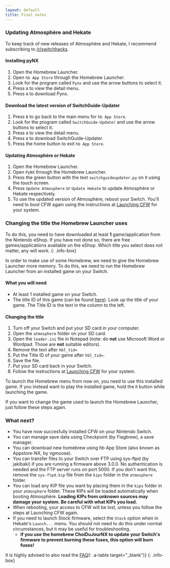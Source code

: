 ```yaml
---
layout: default
title: Final notes
---
```


### Updating Atmosphère and Hekate

To keep track of new releases of Atmosphère and Hekate, I recommend subscribing to [/r/switchhacks](https://reddit.com/r/switchhacks).

#### Installing pyNX

1. Open the Homebrew Launcher.
2. Open `hb App Store` through the Homebrew Launcher.
3. Look for the program called `Pynx` and use the arrow buttons to select it.
4. Press `A` to view the detail menu.
5. Press `A` to download Pynx.

#### Download the latest version of SwitchGuide-Updater

1. Press `B` to go back to the main menu for `hb App Store`.
2. Look for the program called `SwitchGuide-Updater` and use the arrow buttons to select it.
3. Press `A` to view the detail menu.
4. Press `A` to download SwitchGuide-Updater.
5. Press the home button to exit `hb App Store`.

#### Updating Atmosphère or Hekate

1. Open the Homebrew Launcher.
2. Open `PyNX` through the Homebrew Launcher.
3. Press the green button with the text `switchguideupdater.py` on it using the touch screen.
4. Press `Update Atmosphere` or `Update Hekate` to update Atmosphère or Hekate respectively.
5. To use the updated version of Atmosphère, reboot your Switch. You'll need to boot CFW again using the instructions at [Launching CFW](/launching-cfw/) for your system.

### Changing the title the Homebrew Launcher uses

To do this, you need to have downloaded at least **1** game/application from the Nintendo eShop. If you have not done so, there are free games/applications available on the eShop. Which title you select does not matter, any will work.
{: .info-box}

In order to make use of some Homebrew, we need to give the Homebrew Launcher more memory. To do this, we need to run the Homebrew Launcher from an installed game on your Switch.

#### What you will need

- At least 1 installed game on your Switch.
- The title ID of this game (can be found [here](https://switchbrew.org/wiki/Title_list/Games)). Look up the title of your game. The Title ID is the text in the column to the left.

#### Changing the title

1. Turn off your Switch and put your SD card in your computer.
2. Open the `atmosphere` folder on your SD card.
3. Open the `loader.ini` file in Notepad (note: do **not** use Microsoft Word or Wordpad. Those are **not** suitable editors).
4. Remove the text after `hbl_tid=`
5. Put the Title ID of your game after `hbl_tid=`.
6. Save the file.
7. Put your SD card back in your Switch.
8. Follow the instructions at [Launching CFW](/launching-cfw/) for your system.

To launch the Homebrew menu from now on, you need to use this installed game. If you instead want to play the installed game, hold the `R` button while launching the game.

If you want to change the game used to launch the Homebrew Launcher, just follow these steps again.

### What next?

- You have now succesfully installed CFW on your Nintendo Switch.
- You can manage save data using Checkpoint (by Flagbrew), a save manager.
- You can download new homebrew using hb App Store (also known as Appstore-NX, by vgmoose).
- You can transfer files to your Switch over FTP using sys-ftpd (by jakibaki) if you are running a firmware above 3.0.0. No authentication is needed and the FTP server runs on port 5000. If you don't want this, remove the `sys-ftpd.kip` file from the `kips` folder in the `atmosphere` folder.
- You can load any KIP file you want by placing them in the `kips` folder in your `atmosphere` folder. These KIPs will be loaded automatically when booting Atmosphère. **Loading KIPs from unknown sources may damage your system. Be careful with what KIPs you load.**
- When rebooting, your access to CFW will be lost, unless you follow the steps at Launching CFW again.
- If you need to launch Stock firmware, select the `Stock` option when in Hekate's `Launch...` menu. You should not need to do this under normal circumstances, but it may be useful for troubleshooting.
  - **If you use the homebrew ChoiDuJourNX to update your Switch's firmware to prevent burning these fuses, this option will burn fuses!**

It is highly advised to also read the [FAQ](faq.html){: .a-table target="_blank")}
{: .info-box}
